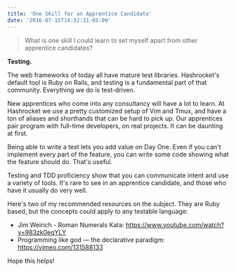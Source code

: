 ```yaml
---
title: 'One Skill for an Apprentice Candidate'
date: '2016-07-15T14:32:31-05:00'
---
```


> What is one skill I could learn to set myself apart from other apprentice candidates? 

**Testing.**

The web frameworks of today all have mature test libraries. Hashrocket's default tool is Ruby on Rails, and testing is a fundamental part of that community. Everything we do is test-driven.

New apprentices who come into any consultancy will have a lot to learn. At Hashrocket we use a pretty customized setup of Vim and Tmux, and have a ton of aliases and shorthands that can be hard to pick up. Our apprentices pair program with full-time developers, on real projects. It can be daunting at first.

Being able to write a test lets you add value on Day One. Even if you can't implement every part of the feature, you can write some code showing what the feature should do. That's useful.

Testing and TDD proficiency show that you can communicate intent and use a variety of tools. It's rare to see in an apprentice candidate, and those who have it usually do very well.

Here's two of my recommended resources on the subject. They are Ruby based, but the concepts could apply to any testable language:

- Jim Weirich - Roman Numerals Kata: https://www.youtube.com/watch?v=983zk0eqYLY
- Programming like god — the declarative paradigm: https://vimeo.com/131588133

Hope this helps!
